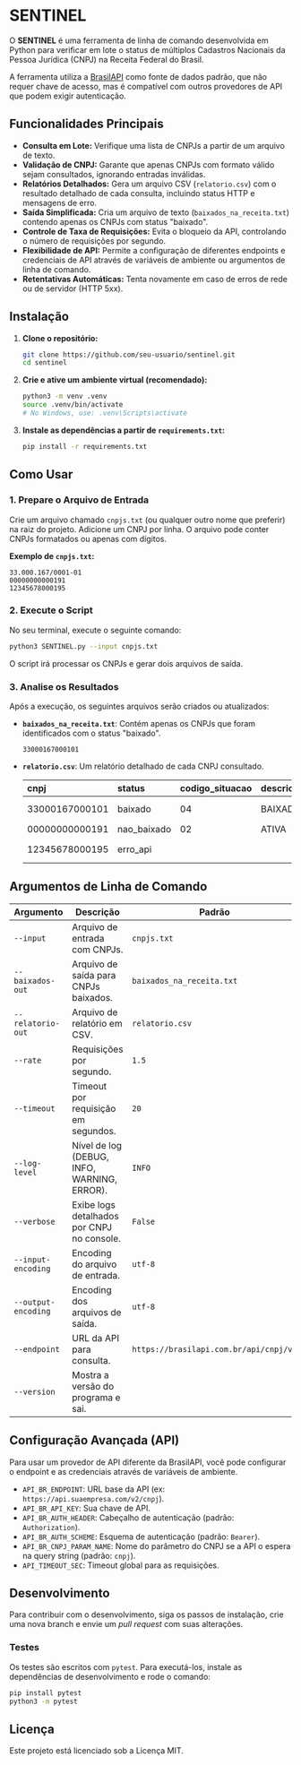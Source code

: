 # SENTINEL

O **SENTINEL** é uma ferramenta de linha de comando desenvolvida em Python para verificar em lote o status de múltiplos Cadastros Nacionais da Pessoa Jurídica (CNPJ) na Receita Federal do Brasil.

A ferramenta utiliza a [BrasilAPI](https://brasilapi.com.br/) como fonte de dados padrão, que não requer chave de acesso, mas é compatível com outros provedores de API que podem exigir autenticação.

## Funcionalidades Principais

-   **Consulta em Lote:** Verifique uma lista de CNPJs a partir de um arquivo de texto.
-   **Validação de CNPJ:** Garante que apenas CNPJs com formato válido sejam consultados, ignorando entradas inválidas.
-   **Relatórios Detalhados:** Gera um arquivo CSV (`relatorio.csv`) com o resultado detalhado de cada consulta, incluindo status HTTP e mensagens de erro.
-   **Saída Simplificada:** Cria um arquivo de texto (`baixados_na_receita.txt`) contendo apenas os CNPJs com status "baixado".
-   **Controle de Taxa de Requisições:** Evita o bloqueio da API, controlando o número de requisições por segundo.
-   **Flexibilidade de API:** Permite a configuração de diferentes endpoints e credenciais de API através de variáveis de ambiente ou argumentos de linha de comando.
-   **Retentativas Automáticas:** Tenta novamente em caso de erros de rede ou de servidor (HTTP 5xx).

## Instalação

1.  **Clone o repositório:**
    ```bash
    git clone https://github.com/seu-usuario/sentinel.git
    cd sentinel
    ```

2.  **Crie e ative um ambiente virtual (recomendado):**
    ```bash
    python3 -m venv .venv
    source .venv/bin/activate
    # No Windows, use: .venv\Scripts\activate
    ```

3.  **Instale as dependências a partir de `requirements.txt`:**
    ```bash
    pip install -r requirements.txt
    ```

## Como Usar

### 1. Prepare o Arquivo de Entrada

Crie um arquivo chamado `cnpjs.txt` (ou qualquer outro nome que preferir) na raiz do projeto. Adicione um CNPJ por linha. O arquivo pode conter CNPJs formatados ou apenas com dígitos.

**Exemplo de `cnpjs.txt`:**

```
33.000.167/0001-01
00000000000191
12345678000195
```

### 2. Execute o Script

No seu terminal, execute o seguinte comando:

```bash
python3 SENTINEL.py --input cnpjs.txt
```

O script irá processar os CNPJs e gerar dois arquivos de saída.

### 3. Analise os Resultados

Após a execução, os seguintes arquivos serão criados ou atualizados:

-   **`baixados_na_receita.txt`**: Contém apenas os CNPJs que foram identificados com o status "baixado".

    ```
    33000167000101
    ```

-   **`relatorio.csv`**: Um relatório detalhado de cada CNPJ consultado.

    | cnpj | status | codigo_situacao | descricao_situacao | raw_status | http_status | error |
    | :--- | :--- | :--- | :--- | :--- | :--- | :--- |
    | 33000167000101 | baixado | 04 | BAIXADA | 04 \| BAIXADA | 200 | |
    | 00000000000191 | nao_baixado | 02 | ATIVA | 02 \| ATIVA | 200 | |
    | 12345678000195 | erro_api | | | \<indefinido\> | 404 | HTTP 404 |

## Argumentos de Linha de Comando

| Argumento | Descrição | Padrão |
| --- | --- | --- |
| `--input` | Arquivo de entrada com CNPJs. | `cnpjs.txt` |
| `--baixados-out`| Arquivo de saída para CNPJs baixados. | `baixados_na_receita.txt` |
| `--relatorio-out`| Arquivo de relatório em CSV. | `relatorio.csv` |
| `--rate` | Requisições por segundo. | `1.5` |
| `--timeout` | Timeout por requisição em segundos. | `20` |
| `--log-level` | Nível de log (DEBUG, INFO, WARNING, ERROR).| `INFO` |
| `--verbose` | Exibe logs detalhados por CNPJ no console. | `False` |
| `--input-encoding`| Encoding do arquivo de entrada. | `utf-8` |
| `--output-encoding`| Encoding dos arquivos de saída. | `utf-8` |
| `--endpoint` | URL da API para consulta. | `https://brasilapi.com.br/api/cnpj/v1` |
| `--version` | Mostra a versão do programa e sai. | |

## Configuração Avançada (API)

Para usar um provedor de API diferente da BrasilAPI, você pode configurar o endpoint e as credenciais através de variáveis de ambiente.

-   `API_BR_ENDPOINT`: URL base da API (ex: `https://api.suaempresa.com/v2/cnpj`).
-   `API_BR_API_KEY`: Sua chave de API.
-   `API_BR_AUTH_HEADER`: Cabeçalho de autenticação (padrão: `Authorization`).
-   `API_BR_AUTH_SCHEME`: Esquema de autenticação (padrão: `Bearer`).
-   `API_BR_CNPJ_PARAM_NAME`: Nome do parâmetro do CNPJ se a API o espera na query string (padrão: `cnpj`).
-   `API_TIMEOUT_SEC`: Timeout global para as requisições.

## Desenvolvimento

Para contribuir com o desenvolvimento, siga os passos de instalação, crie uma nova branch e envie um *pull request* com suas alterações.

### Testes

Os testes são escritos com `pytest`. Para executá-los, instale as dependências de desenvolvimento e rode o comando:

```bash
pip install pytest
python3 -m pytest
```

## Licença

Este projeto está licenciado sob a Licença MIT.
